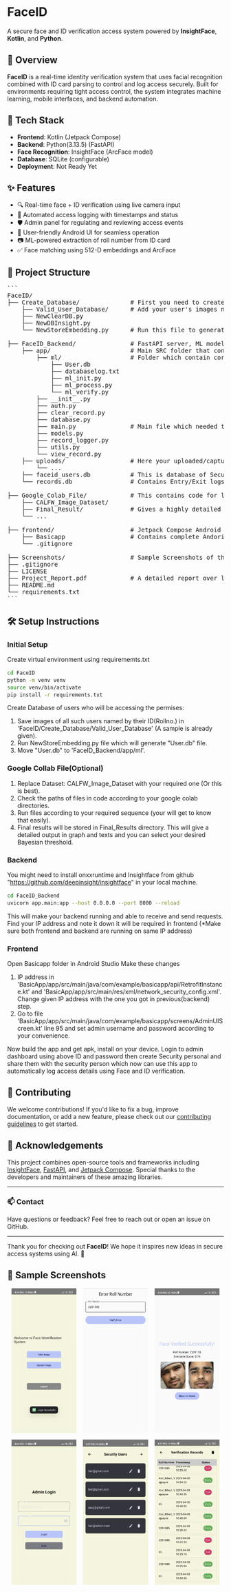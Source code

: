 # FaceID

A secure face and ID verification access system powered by **InsightFace**, **Kotlin**, and **Python**.

## 🚀 Overview

**FaceID** is a real-time identity verification system that uses facial recognition combined with ID card parsing to control and log access securely. Built for environments requiring tight access control, the system integrates machine learning, mobile interfaces, and backend automation.

## 🧠 Tech Stack

- **Frontend**: Kotlin (Jetpack Compose)
- **Backend**: Python(3.13.5) (FastAPI)
- **Face Recognition**: InsightFace (ArcFace model)
- **Database**: SQLite (configurable)
- **Deployment**: Not Ready Yet

## ✨ Features

- 🔍 Real-time face + ID verification using live camera input
- 🧾 Automated access logging with timestamps and status
- 🛡️ Admin panel for regulating and reviewing access events
- 📱 User-friendly Android UI for seamless operation
- 📷 ML-powered extraction of roll number from ID card
- ✅ Face matching using 512-D embeddings and ArcFace

## 📂 Project Structure
<pre>
```
FaceID/
├── Create_Database/              # First you need to create a user database which are going to access the permises
    ├── Valid_User_Database/      # Add your user's images named by ID(Rollno) to this folder 
    ├── NewClearDB.py
    ├── NewDBInsight.py
    └── NewStoreEmbedding.py      # Run this file to generate User.db then transfer that file to FaceID_Backend/app/ml

├── FaceID_Backend/               # FastAPI server, ML models, database logic
    ├── app/                      # Main SRC folder that contains complete backend logic
        ├── ml/                   # Folder which contain core face recognition logic
            ├── User.db
            ├── databaselog.txt   
            ├── ml_init.py
            ├── ml_process.py
            └── ml_verify.py
        ├── __init__.py
        ├── auth.py
        ├── clear_record.py
        ├── database.py
        ├── main.py               # Main file which needed to be run to make backend running, sends response to requests
        ├── models.py
        ├── record_logger.py
        ├── utils.py
        └── view_record.py
    ├── uploads/                  # Here your uploaded/captured image will be stored for processing (keep on replacing)
        └── ...
    ├── faceid_users.db           # This is database of Security personals allowed by admin to use this app
    └── records.db                # Contains Entry/Exit logs

├── Google_Colab_File/            # This contains code for large dataset to be run on colab to compute Bayesian Threshold
    ├── CALFW_Image_Dataset/
    ├── Final_Result/             # Gives a highly detailed result upon running files in proper order (*check file paths)
    └── ...

├── frontend/                     # Jetpack Compose Android app
    ├── Basicapp                  # Contains complete Andorid app package
    └── .gitignore             

├── Screenshots/                  # Sample Screenshots of the Andorid app in use
├── .gitignore
├── LICENSE
├── Project_Report.pdf            # A detailed report over learning, experiment and observations (*For institute purpose)
├── README.md
└── requirements.txt
```
</pre>

## 🛠️ Setup Instructions

### Initial Setup

Create virtual environment using requirememts.txt
```bash
cd FaceID
python -m venv venv
source venv/bin/activate
pip install -r requirements.txt
```

Create Database of users who will be accessing the permises:
1. Save images of all such users named by their ID(Rollno.) in 'FaceID/Create_Database/Valid_User_Database' (A sample is already given).
2. Run NewStoreEmbedding.py file which will generate "User.db" file.
3. Move "User.db" to 'FaceID_Backend/app/ml'.

### Google Collab File(Optional)
1. Replace Dataset: CALFW_Image_Dataset with your required one (Or this is best).
2. Check the paths of files in code according to your google colab directories.
3. Run files according to your required sequence (your will get to know that easily).
4. Final results will be stored in Final_Results directory. This will give a detailed output in graph and texts and you can select your desired Bayesian threshold.

### Backend
You might need to install onxxruntime and Insightface from github "https://github.com/deepinsight/insightface" in your local machine.
```bash
cd FaceID_Backend
uvicorn app.main:app --host 0.0.0.0 --port 8000 --reload
```
This will make your backend running and able to receive and send requests.
Find your IP address and note it down it will be required in frontend 
(*Make sure both frontend and backend are running on same IP address)

### Frontend
Open Basicapp folder in Android Studio
Make these changes
1. IP address in 'BasicApp/app/src/main/java/com/example/basicapp/api/RetrofitInstance.kt' and 'BasicApp/app/src/main/res/xml/network_security_config.xml'. Change given IP address with the one you got in previous(backend) step.
2. Go to file 'BasicApp/app/src/main/java/com/example/basicapp/screens/AdminUIScreen.kt' line 95 and set admin username and password according to your convenience.

Now build the app and get apk, install on your device.
Login to admin dashboard using above ID and password then create Security personal and share them with the security person which now can use this app to automatically log access details using Face and ID verification.


## 🤝 Contributing

We welcome contributions! If you'd like to fix a bug, improve documentation, or add a new feature, please check out our [contributing guidelines](CONTRIBUTING.md) to get started.

## 🙌 Acknowledgements

This project combines open-source tools and frameworks including [InsightFace](https://github.com/deepinsight/insightface), [FastAPI](https://fastapi.tiangolo.com/), and [Jetpack Compose](https://developer.android.com/jetpack/compose). Special thanks to the developers and maintainers of these amazing libraries.

---

### 📫 Contact

Have questions or feedback? Feel free to reach out or open an issue on GitHub.

---

Thank you for checking out **FaceID**! We hope it inspires new ideas in secure access systems using AI. 🚀

## 📸 Sample Screenshots

<div style="display: flex; flex-wrap: wrap; gap: 15px; justify-content: center;">
  <img src="Screenshots/image-2.png" alt="Security Dashboard" width="30%" />
  <img src="Screenshots/image-5.png" alt="Manual Rollno. Entry" width="30%" />
  <img src="Screenshots/image-6.png" alt="Result Screen" width="30%" />
  <img src="Screenshots/image-7.png" alt="Admin Login" width="30%" />
  <img src="Screenshots/image-9.png" alt="Security Person Management" width="30%" />
  <img src="Screenshots/image-10.png" alt="Verification Record" width="30%" />
</div>
